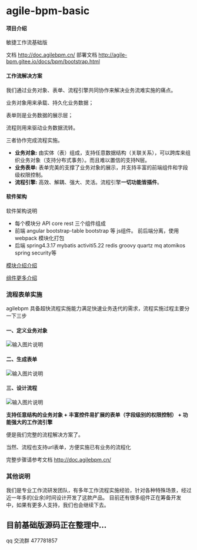 # agile-bpm-basic

#### 项目介绍
敏捷工作流基础版 

文档 http://doc.agilebpm.cn/
部署文档 http://agile-bpm.gitee.io/docs/bpm/bootstrap.html

#### 工作流解决方案
我们通过业务对象、表单、流程引擎共同协作来解决业务流难实施的痛点。

业务对象用来承载、持久化业务数据；

表单则是业务数据的展示层；

流程则用来驱动业务数据流转。

三者协作完成流程实施。

 > 
- **业务对象:**  由实体（表）组成，支持任意数据结构（关联关系），可以跨库来组织业务对象（支持分布式事务）。而且难以置信的支持N层。
- **业务表单:**  表单完美的支撑了业务对象的展示，并支持丰富的前端组件和字段级权限控制。
- **流程引擎:**  高效、解耦、强大、灵活。流程引擎**一切功能皆插件**。

#### 软件架构
软件架构说明
- 每个模块分 API core rest 三个组件组成
- 前端 angular bootstrap-table bootstrap 等 js组件。 前后端分离，使用webpack 模块化打包
- 后端 spring4.3.17 mybatis  activiti5.22 redis groovy quartz mq atomikos spring security等

[模块介绍介绍]( http://agile-bpm.gitee.io/docs/base/framework.html)

[组件更多介绍](http://agile-bpm.gitee.io/docs/base/module.html)
 


### 流程表单实施

agilebpm 具备超快流程实施能力满足快速业务迭代的需求，流程实施过程主要分一下三步

#### 一、定义业务对象
![输入图片说明](https://gitee.com/uploads/images/2018/0606/011446_bf2fbd84_1861740.png "屏幕截图.png")
#### 二、生成表单
![输入图片说明](https://gitee.com/uploads/images/2018/0606/011930_df63251f_1861740.png "屏幕截图.png")
#### 三、设计流程
![输入图片说明](https://gitee.com/uploads/images/2018/0525/231459_95401bef_1861740.png "屏幕截图.png")


**支持任意结构的业务对象 + 丰富控件易扩展的表单（字段级别的权限控制）  + 功能强大的工作流引擎** 

便是我们完整的流程解决方案了。

当然、流程也支持url表单，方便实施已有业务的流程化

完整步骤请参考文档 http://doc.agilebpm.cn/

### 其他说明
我们是专业工作流研发团队，有多年工作流程实施经验，针对各种特殊场景，经过近一年多的(业余)时间设计开发了这款产品。
目前还有很多组件正在筹备开发中，如果有更多人支持，我们也会继续下去。

## 目前基础版源码正在整理中...
qq 交流群 477781857